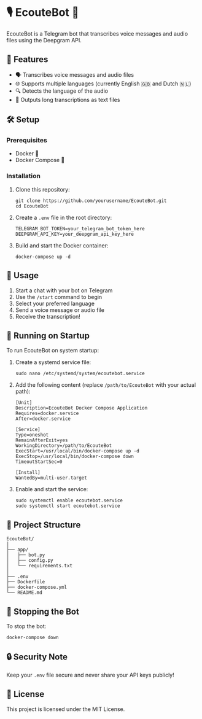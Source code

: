 # 🎙️ EcouteBot 🤖

EcouteBot is a Telegram bot that transcribes voice messages and audio files using the Deepgram API.

## 🌟 Features

- 🗣️ Transcribes voice messages and audio files
- 🌐 Supports multiple languages (currently English 🇬🇧 and Dutch 🇳🇱)
- 🔍 Detects the language of the audio
- 📄 Outputs long transcriptions as text files

## 🛠️ Setup

### Prerequisites

- Docker 🐳
- Docker Compose 🐙

### Installation

1. Clone this repository:
   ```
   git clone https://github.com/yourusername/EcouteBot.git
   cd EcouteBot
   ```

2. Create a `.env` file in the root directory:
   ```
   TELEGRAM_BOT_TOKEN=your_telegram_bot_token_here
   DEEPGRAM_API_KEY=your_deepgram_api_key_here
   ```

3. Build and start the Docker container:
   ```
   docker-compose up -d
   ```

## 🚀 Usage

1. Start a chat with your bot on Telegram
2. Use the `/start` command to begin
3. Select your preferred language
4. Send a voice message or audio file
5. Receive the transcription!

## 🔄 Running on Startup

To run EcouteBot on system startup:

1. Create a systemd service file:
   ```
   sudo nano /etc/systemd/system/ecoutebot.service
   ```

2. Add the following content (replace `/path/to/EcouteBot` with your actual path):
   ```
   [Unit]
   Description=EcouteBot Docker Compose Application
   Requires=docker.service
   After=docker.service

   [Service]
   Type=oneshot
   RemainAfterExit=yes
   WorkingDirectory=/path/to/EcouteBot
   ExecStart=/usr/local/bin/docker-compose up -d
   ExecStop=/usr/local/bin/docker-compose down
   TimeoutStartSec=0

   [Install]
   WantedBy=multi-user.target
   ```

3. Enable and start the service:
   ```
   sudo systemctl enable ecoutebot.service
   sudo systemctl start ecoutebot.service
   ```

## 📁 Project Structure

```
EcouteBot/
│
├── app/
│   ├── bot.py
│   ├── config.py
│   └── requirements.txt
│
├── .env
├── Dockerfile
├── docker-compose.yml
└── README.md
```

## 🛑 Stopping the Bot

To stop the bot:
```
docker-compose down
```

## 🔒 Security Note

Keep your `.env` file secure and never share your API keys publicly!

## 📜 License

This project is licensed under the MIT License.